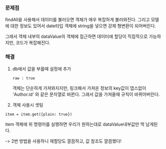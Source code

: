 ### 문제점

findAll을 사용해서 데이터를 불러오면 객체가 매우 복잡하게 불러와진다. 그리고 모델에 대한 정보도 있어서 date타입 객체에 string을 넣으면 강제 형변환이 되어버린다.

그래서 객체 내부의 dataValue의 객체에 접근하면 데이터에 할당이 직접적으로 가능하지만, 코드가 복잡해진다.

### 해결

1. db에서 값을 부를때 설정에 추가

   `raw : true`

   객체는 단순하게 가져와지지만, 링크해서 가져온 정보의 key값이 뎁스없이 'Author.id' 와 같은 문자열로 바뀐다. 그래서 값을 가져올때 규칙이 바뀌어버린다.

2. 객체 사용시 셋팅

`item = item.get({plain: true})`

item 객체에 위 명령어를 실행하면 우리가 원하는대로 dataValue내부값만 딱 남게된다.

-> 2번 방법을 사용하니 재할당도 깔끔하고, 값 참조도 깔끔했다!

